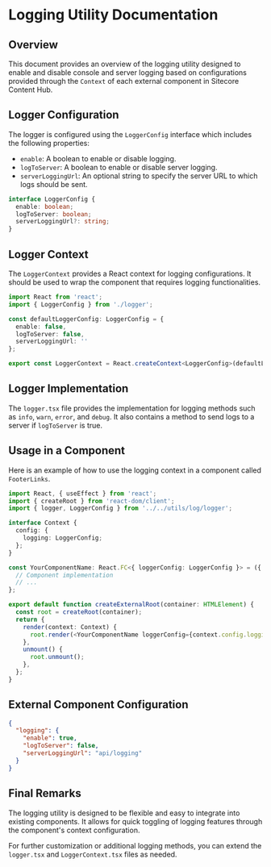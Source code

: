 
# Logging Utility Documentation

## Overview

This document provides an overview of the logging utility designed to enable and disable console and server logging based on configurations provided through the `Context` of each external component in Sitecore Content Hub.

## Logger Configuration

The logger is configured using the `LoggerConfig` interface which includes the following properties:

- `enable`: A boolean to enable or disable logging.
- `logToServer`: A boolean to enable or disable server logging.
- `serverLoggingUrl`: An optional string to specify the server URL to which logs should be sent.

```typescript
interface LoggerConfig {
  enable: boolean;
  logToServer: boolean;
  serverLoggingUrl?: string;
}
```

## Logger Context

The `LoggerContext` provides a React context for logging configurations. It should be used to wrap the component that requires logging functionalities.

```typescript
import React from 'react';
import { LoggerConfig } from './logger';

const defaultLoggerConfig: LoggerConfig = {
  enable: false,
  logToServer: false,
  serverLoggingUrl: ''
};

export const LoggerContext = React.createContext<LoggerConfig>(defaultLoggerConfig);
```

## Logger Implementation

The `logger.tsx` file provides the implementation for logging methods such as `info`, `warn`, `error`, and `debug`. It also contains a method to send logs to a server if `logToServer` is true.

## Usage in a Component

Here is an example of how to use the logging context in a component called `FooterLinks`.

```typescript
import React, { useEffect } from 'react';
import { createRoot } from 'react-dom/client';
import { logger, LoggerConfig } from '../../utils/log/logger';

interface Context {
  config: {
    logging: LoggerConfig;
  };
}

const YourComponentName: React.FC<{ loggerConfig: LoggerConfig }> = ({ loggerConfig }) => {
  // Component implementation
  // ...
};

export default function createExternalRoot(container: HTMLElement) {
  const root = createRoot(container);
  return {
    render(context: Context) {
      root.render(<YourComponentName loggerConfig={context.config.logging} />);
    },
    unmount() {
      root.unmount();
    },
  };
}
```

## External Component Configuration
```json
{
  "logging": {
    "enable": true,
    "logToServer": false,
    "serverLoggingUrl": "api/logging"
  }
}
```

## Final Remarks

The logging utility is designed to be flexible and easy to integrate into existing components. It allows for quick toggling of logging features through the component's context configuration.

For further customization or additional logging methods, you can extend the `logger.tsx` and `LoggerContext.tsx` files as needed.
